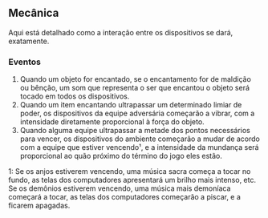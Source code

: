 ## Mecânica


Aqui está detalhado como a interação entre os dispositivos se dará, exatamente.


### Eventos


1. Quando um objeto for encantado, se o encantamento for de maldição ou bênção, um som que representa o ser que encantou o objeto será tocado em todos os dispositivos.
2. Quando um item encantando ultrapassar um determinado limiar de poder, os dispositivos da equipe adversária começarão a vibrar, com a intensidade diretamente proporcional à força do objeto.
3. Quando alguma equipe ultrapassar a metade dos pontos necessários para vencer, os dispositivos do ambiente começarão a mudar de acordo com a equipe que estiver vencendo¹, e a intensidade da mundança será proporcional ao quão próximo do término do jogo eles estão.

1: Se os anjos estiverem vencendo, uma música sacra começa a tocar no fundo, as telas dos computadores apresentará um brilho mais intenso, etc. Se os demônios estiverem vencendo, uma música mais demoníaca começará a tocar, as telas dos computadores começarão a piscar, e a ficarem apagadas.







